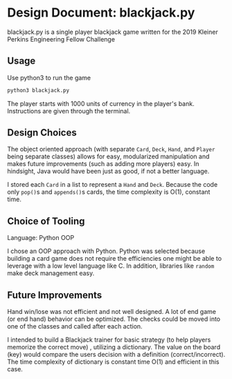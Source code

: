 # Design Document: blackjack.py 

blackjack.py is a single player blackjack game written for the 2019 Kleiner Perkins Engineering Fellow Challenge

## Usage

Use python3 to run the game 

```bash
python3 blackjack.py
```
The player starts with 1000 units of currency in the player's bank. Instructions are given through the terminal. 

## Design Choices


The object oriented approach (with separate `Card`, `Deck`, `Hand`, and `Player` being separate classes) allows for easy, modularized manipulation and makes future improvements (such as adding more players) easy. In hindsight, Java would have been just as good, if not a better language. 

I stored each `Card` in a list to represent a `Hand` and `Deck`. Because the code only `pop()`s and `appends()`s cards, the time complexity is O(1), constant time. 
    

## Choice of Tooling
Language: Python OOP

I chose an OOP approach with Python. Python was selected because building a card game does not require the efficiencies one might be able to leverage with a low level language like C. In addition, libraries like `random` make deck management easy. 


## Future Improvements

Hand win/lose was not efficient and not well designed. A lot of end game (or end hand) behavior can be optimized. The checks could be moved into one of the classes and called after each action. 

I intended to build a Blackjack trainer for basic strategy (to help players memorize the correct move) , utilizing a dictionary. The value on the board (key) would compare the users decision with a definition (correct/incorrect). The time complexity of dictionary is constant time O(1) and efficient in this case. 
